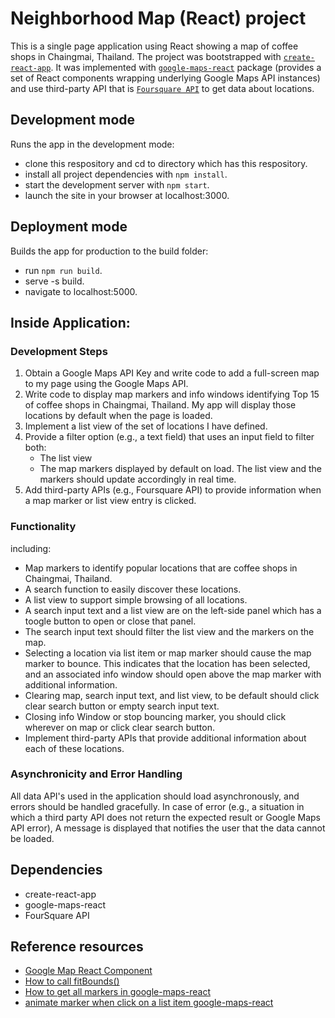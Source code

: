 # Neighborhood Map (React) project
This is a single page application using React showing a map of coffee shops in Chaingmai, Thailand. The project was bootstrapped with [`create-react-app`](https://github.com/facebook/create-react-app). It was implemented with [`google-maps-react`](https://www.npmjs.com/package/google-maps-react) package (provides a set of React components wrapping underlying Google Maps API instances) and use third-party API that is [`Foursquare API`](https://developer.foursquare.com/) to get data about locations.

## Development mode
Runs the app in the development mode:
* clone this respository and cd to directory which has this respository.
* install all project dependencies with `npm install`. 
* start the development server with `npm start`.
* launch the site in your browser at localhost:3000.

## Deployment mode
Builds the app for production to the build folder:
* run `npm run build`.
* serve -s build.
* navigate to localhost:5000.

## Inside Application:
### Development Steps
1. Obtain a Google Maps API Key and write code to add a full-screen map to my page using the Google Maps API.
2. Write code to display map markers and info windows identifying Top 15 of coffee shops in Chaingmai, Thailand. My app will display those locations by default when the page is loaded.
3. Implement a list view of the set of locations I have defined.
4. Provide a filter option (e.g., a text field) that uses an input field to filter both:
	* The list view
	* The map markers displayed by default on load. The list view and the markers should update accordingly in real time.
5. Add third-party APIs (e.g., Foursquare API) to provide information when a map marker or list view entry is clicked.

### Functionality
including: 
* Map markers to identify popular locations that are coffee shops in Chaingmai, Thailand.
* A search function to easily discover these locations.
* A list view to support simple browsing of all locations. 
* A search input text and a list view are on the left-side panel which has a toogle button to open or close that panel.
* The search input text should filter the list view and the markers on the map.
* Selecting a location via list item or map marker should cause the map marker to bounce. This indicates that the location has been selected, and an associated info window should open above the map marker with additional information.
* Clearing map, search input text, and list view, to be default should click clear search button or empty search input text.
* Closing info Window or stop bouncing marker, you should click wherever on map or click clear search button.
* Implement third-party APIs that provide additional information about each of these locations.

### Asynchronicity and Error Handling
All data API's used in the application should load asynchronously, and errors should be handled gracefully. In case of error (e.g., a situation in which a third party API does not return the expected result or Google Maps API error), A message is displayed that notifies the user that the data cannot be loaded.

## Dependencies
* create-react-app
* google-maps-react
* FourSquare API

## Reference resources
* [Google Map React Component](https://www.npmjs.com/package/google-maps-react)
* [How to call fitBounds()](https://github.com/fullstackreact/google-maps-react/issues/63)
* [How to get all markers in google-maps-react](https://stackoverflow.com/questions/51579671/how-to-get-all-markers-in-google-maps-react)
* [animate marker when click on a list item google-maps-react](https://stackoverflow.com/questions/51160344/animate-marker-when-click-on-a-list-item-google-maps-react)
